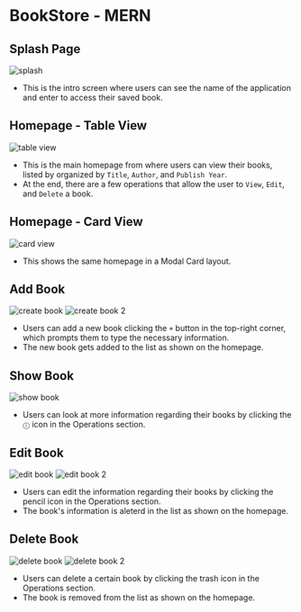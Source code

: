 # BookStore - MERN

## Splash Page
![splash](https://github.com/AnvayB/Bookshelf-Editor/assets/53208269/3875617c-eaea-4d68-bc11-2feca0e8e2a2)
- This is the intro screen where users can see the name of the application and enter to access their saved book.

## Homepage - Table View
![table view](https://github.com/AnvayB/Bookshelf-Editor/assets/53208269/4b92bf16-2daf-4108-ab6c-180c40a8cc27)
- This is the main homepage from where users can view their books, listed by organized by `Title`, `Author`, and `Publish Year`.
- At the end, there are a few operations that allow the user to `View`, `Edit`, and `Delete` a book.

## Homepage - Card View
![card view](https://github.com/AnvayB/Bookshelf-Editor/assets/53208269/4eb764dc-6f16-4483-9bb2-4313b116a632)
- This shows the same homepage in a Modal Card layout.

## Add Book
![create book](https://github.com/AnvayB/Bookshelf-Editor/assets/53208269/c94f3490-3a40-4d74-bfa3-5cfe1da867d6)
![create book 2](https://github.com/AnvayB/Bookshelf-Editor/assets/53208269/d4112756-a08d-4bef-95c3-742f3d0c25b9)
- Users can add a new book clicking the `+` button in the top-right corner, which prompts them to type the necessary information.
- The new book gets added to the list as shown on the homepage.

## Show Book 
![show book](https://github.com/AnvayB/Bookshelf-Editor/assets/53208269/512ce38e-5819-43bf-8071-78f66823f771)
- Users can look at more information regarding their books by clicking the `ⓘ` icon in the Operations section.
<!-- add google link with book in search -->
<!-- Add it in modal? -->


## Edit Book
![edit book](https://github.com/AnvayB/Bookshelf-Editor/assets/53208269/d9eb8d69-8302-4349-bf71-d1afd36e19f8)
![edit book 2](https://github.com/AnvayB/Bookshelf-Editor/assets/53208269/9d4714ef-dad8-4473-a50f-5e0e2d06861d)
- Users can edit the information regarding their books by clicking the pencil icon in the Operations section.
- The book's information is aleterd in the list as shown on the homepage.

## Delete Book
![delete book](https://github.com/AnvayB/Bookshelf-Editor/assets/53208269/3344d347-e353-49d1-804f-aa3800664a04)
![delete book 2](https://github.com/AnvayB/Bookshelf-Editor/assets/53208269/a837a0a2-665f-4078-a81b-b294e095995a)
- Users can delete a certain book by clicking the trash icon in the Operations section.
- The book is removed from the list as shown on the homepage.
